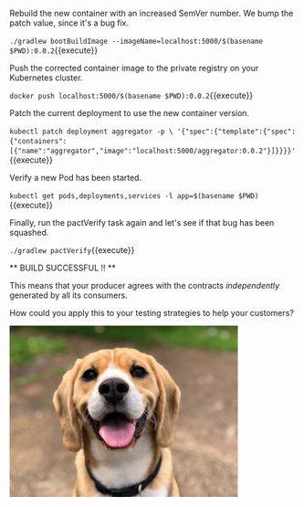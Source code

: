 Rebuild the new container with an increased SemVer number. We bump the patch value, since it's a bug fix.

`./gradlew bootBuildImage --imageName=localhost:5000/$(basename $PWD):0.0.2`{{execute}}

Push the corrected container image to the private registry on your Kubernetes cluster.

`docker push localhost:5000/$(basename $PWD):0.0.2`{{execute}}

Patch the current deployment to use the new container version.

`kubectl patch deployment aggregator -p \
  '{"spec":{"template":{"spec":{"containers":[{"name":"aggregator","image":"localhost:5000/aggregator:0.0.2"}]}}}}'`{{execute}}

Verify a new Pod has been started.

`kubectl get pods,deployments,services -l app=$(basename $PWD)`{{execute}}

Finally, run the pactVerify task again and let's see if that bug has been squashed.

`./gradlew pactVerify`{{execute}}

** BUILD SUCCESSFUL !! **

This means that your producer agrees with the contracts _independently_ generated by all its consumers.

How could you apply this to your testing strategies to help your customers?

<img align="center" src="./assets/happy.jpg" width="400">
